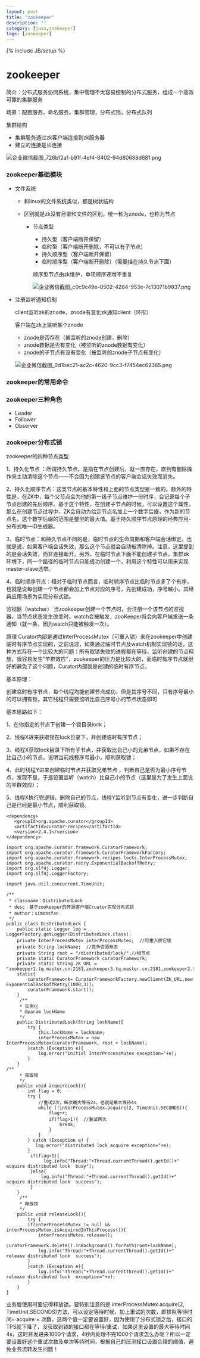 ```yaml
---
layout: post
title: "zookeeper"
description: ""
category: [java,zookeeper]
tags: [zookeeper]
---
```

{% include JB/setup %}



# zookeeper

简介：分布式服务协同系统，集中管理不太容易控制的分布式服务，组成一个高效可靠的集群服务

场景：配置服务，命名服务，集群管理，分布式锁，分布式队列

集群结构

* 集群服务通过zk客户端连接到zk服务器
* 建立的连接是长连接

![企业微信截图_726bf2af-b91f-4ef4-8402-94d80688d681.png](http://ww1.sinaimg.cn/mw690/87a42753ly1gdjx6cr4qvj20wo0fe77y.jpg)

### zookeeper基础模块

* 文件系统

  * 和linux的文件系统类似，都是树状结构

  * 区别就是zk没有目录和文件的区别，统一称为znode，也称为节点

    * 节点类型

      * 持久型（客户端断开保留）
      * 临时型（客户端断开删除，不可以有子节点）
      * 持久顺序型（客户端断开保留）
      * 临时顺序型（客户端断开删除）（需要挂在持久节点下面）

      顺序型节点由zk维护，单项顺序递增不重复

      ![企业微信截图_c0c9c49e-0502-4284-953e-7c13071b9837.png](http://ww1.sinaimg.cn/mw690/87a42753ly1gdjxj8d1wvj20sg0mq783.jpg)

* 注册监听通知机制

  client监听zk的znode，znode有变化zk通知client（环形）

  客户端在zk上监听某个znode

  * znode是否存在（被监听的znode创建，删除）
  * znode数据是否有变化（被监听的znode数据有变化）
  * znode的子节点有没有变化（被监听的znode子节点有变化）

  ![企业微信截图_0d1bec21-ac2c-4620-9cc3-f7454ec62365.png](http://ww1.sinaimg.cn/mw690/87a42753ly1gdjxqlguwjj20x40m0n2z.jpg)

### zookeeper的常用命令



### zookeeper三种角色

* Leader
* Follower
* Observer

### zookeeper分布式锁

zookeeper的四种节点类型 

1、持久化节点 ：所谓持久节点，是指在节点创建后，就一直存在，直到有删除操作来主动清除这个节点——不会因为创建该节点的客户端会话失效而消失。

2、持久化顺序节点：这类节点的基本特性和上面的节点类型是一致的。额外的特性是，在ZK中，每个父节点会为他的第一级子节点维护一份时序，会记录每个子节点创建的先后顺序。基于这个特性，在创建子节点的时候，可以设置这个属性，那么在创建节点过程中，ZK会自动为给定节点名加上一个数字后缀，作为新的节点名。这个数字后缀的范围是整型的最大值。基于持久顺序节点原理的经典应用-分布式唯一ID生成器。

3、临时节点：和持久节点不同的是，临时节点的生命周期和客户端会话绑定。也就是说，如果客户端会话失效，那么这个节点就会自动被清除掉。注意，这里提到的是会话失效，而非连接断开。另外，在临时节点下面不能创建子节点，集群zk环境下，同一个路径的临时节点只能成功创建一个，利用这个特性可以用来实现master-slave选举。

4、临时顺序节点：相对于临时节点而言，临时顺序节点比临时节点多了个有序，也就是说每创建一个节点都会加上节点对应的序号，先创建成功，序号越小。其经典应用场景为实现分布式锁。

监视器（watcher）
当zookeeper创建一个节点时，会注册一个该节点的监视器，当节点状态发生改变时，watch会被触发，zooKeeper将会向客户端发送一条通知（就一条，因为watch只能被触发一次）。

原理
Curator内部是通过InterProcessMutex（可重入锁）来在zookeeper中创建临时有序节点实现的，之前说过，如果通过临时节点及watch机制实现锁的话，这种方式存在一个比较大的问题：所有取锁失败的进程都在等待、监听创建的节点释放，很容易发生"羊群效应"，zookeeper的压力是比较大的，而临时有序节点就很好的避免了这个问题，Curator内部就是创建的临时有序节点。

基本原理：

创建临时有序节点，每个线程均能创建节点成功，但是其序号不同，只有序号最小的可以拥有锁，其它线程只需要监听比自己序号小的节点状态即可

基本思路如下：

1、在你指定的节点下创建一个锁目录lock；

2、线程X进来获取锁在lock目录下，并创建临时有序节点；

3、线程X获取lock目录下所有子节点，并获取比自己小的兄弟节点，如果不存在比自己小的节点，说明当前线程序号最小，顺利获取锁；

4、此时线程Y进来创建临时节点并获取兄弟节点 ，判断自己是否为最小序号节点，发现不是，于是设置监听（watch）比自己小的节点（这里是为了发生上面说的羊群效应）；

5、线程X执行完逻辑，删除自己的节点，线程Y监听到节点有变化，进一步判断自己是已经是最小节点，顺利获取锁。

```
<dependency>
   <groupId>org.apache.curator</groupId>
   <artifactId>curator-recipes</artifactId>
   <version>2.4.1</version>
</dependency>
```

```
import org.apache.curator.framework.CuratorFramework;
import org.apache.curator.framework.CuratorFrameworkFactory;
import org.apache.curator.framework.recipes.locks.InterProcessMutex;
import org.apache.curator.retry.ExponentialBackoffRetry;
import org.slf4j.Logger;
import org.slf4j.LoggerFactory;
  
import java.util.concurrent.TimeUnit;
  
/**
 * classname：DistributedLock
 * desc：基于zookeeper的开源客户端Cruator实现分布式锁
 * author：simonsfan
 */
public class DistributedLock {
    public static Logger log = LoggerFactory.getLogger(DistributedLock.class);
    private InterProcessMutex interProcessMutex;  //可重入排它锁
    private String lockName;  //竞争资源标志
    private String root = "/distributed/lock/";//根节点
    private static CuratorFramework curatorFramework;
    private static String ZK_URL = "zookeeper1.tq.master.cn:2181,zookeeper3.tq.master.cn:2181,zookeeper2.tq.master.cn:2181,zookeeper4.tq.master.cn:2181,zookeeper5.tq.master.cn:2181";
    static{
        curatorFramework= CuratorFrameworkFactory.newClient(ZK_URL,new ExponentialBackoffRetry(1000,3));
        curatorFramework.start();
    }
     /**
     * 实例化
     * @param lockName
     */
    public DistributedLock(String lockName){
        try {
            this.lockName = lockName;
            interProcessMutex = new InterProcessMutex(curatorFramework, root + lockName);
        }catch (Exception e){
            log.error("initial InterProcessMutex exception="+e);
        }
    }
/**
     * 获取锁
     */
    public void acquireLock(){
        int flag = 0;
        try {
            //重试2次，每次最大等待2s，也就是最大等待4s
            while (!interProcessMutex.acquire(2, TimeUnit.SECONDS)){
                flag++;
                if(flag>1){  //重试两次
                    break;
                }
            }
        } catch (Exception e) {
           log.error("distributed lock acquire exception="+e);
        }
         if(flag>1){
              log.info("Thread:"+Thread.currentThread().getId()+" acquire distributed lock  busy");
         }else{
             log.info("Thread:"+Thread.currentThread().getId()+" acquire distributed lock  success");
         }
    }
     /**
     * 释放锁
     */
    public void releaseLock(){
        try {
        if(interProcessMutex != null && interProcessMutex.isAcquiredInThisProcess()){
            interProcessMutex.release();
            curatorFramework.delete().inBackground().forPath(root+lockName);
            log.info("Thread:"+Thread.currentThread().getId()+" release distributed lock  success");
        }
        }catch (Exception e){
            log.info("Thread:"+Thread.currentThread().getId()+" release distributed lock  exception="+e);
        }
    }
}
```

业务层使用时要记得释放锁。要特别注意的是 interProcessMutex.acquire(2, TimeUnit.SECONDS)方法，可以设定等待时候，加上重试的次数，即排队等待时间= acquire × 次数，这两个值一定要设置好，因为使用了分布式锁之后，接口的TPS就下降了，没获取到锁的接口都在等待/重试，如果这里设置的最大等待时间4s，这时并发进来1000个请求，4秒内处理不完1000个请求怎么办呢？所以一定要设置好这个重试次数及单次等待时间，根据自己的压测接口设置合理的阈值，避免业务流转发生问题！